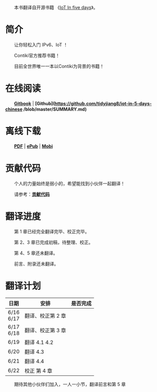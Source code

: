 
　　本书翻译自开源书籍 《[IoT In five days](https://github.com/tidyjiang8/IPv6-WSN-book)》。

# 简介
　　让你轻松入门 IPv6、IoT ！

　　Contiki官方推荐书籍！

　　目前全世界唯一一本以Contiki为背景的书籍！


# 在线阅读
　　**[Gitbook](https://tidyjiang8.gitbooks.io/iot-in-5-days-chinese/content/)** | **[Github](https://github.com/tidyjiang8/iot-in-5-days-chinese
/blob/master/SUMMARY.md)**
  
  
# 离线下载

　　**[PDF](https://www.gitbook.com/download/pdf/book/tidyjiang8/iot-in-5-days-chinese)** | **[ePub](https://www.gitbook.com/download/epub/book/tidyjiang8/iot-in-5-days-chinese)** | **[Mobi](https://www.gitbook.com/download/mobi/book/tidyjiang8/iot-in-5-days-chinese)**
# 贡献代码
　　个人的力量始终是弱小的，希望能找到小伙伴一起翻译！

　　请参考：**[贡献代码](gong_xian_dai_ma.md)**

# 翻译进度
　　第 1 章已经完全翻译完毕、校正完毕。
  
　　第 2、3 章已完成初稿，待整理、校正。
  
　　第 4、5 章还未翻译。
  
　　前言、附录还未翻译。
# 翻译计划

日期 | 安排 | 是否完成
---|---|---
6/16<br>6/17 | 翻译、校正第 2 章|
6/17<br>6/18 |  翻译、校正第 3 章|
6/19 | 翻译 4.1 4.2 | 
6/20 | 翻译 4.3 |
6/21 | 翻译 4.4 | 
6/22 | 校正 第 4 章 |

　　期待其他小伙伴们加入，一人一小节，翻译前言和第 5 章
